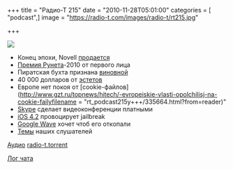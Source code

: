 +++
title = "Радио-Т 215"
date = "2010-11-28T05:01:00"
categories = [ "podcast",]
image = "https://radio-t.com/images/radio-t/rt215.jpg"

+++

![](https://radio-t.com/images/radio-t/rt215.jpg)

- Конец эпохи, Novell [продается](http://habrahabr.ru/blogs/finance/108606/)
- [Премия Рунета](http://internetno.net/2010/11/26/podvedenyi-itogi-premii-runeta-2010/)-2010 от первого лица
- Пиратская бухта признана [виновной](http://habrahabr.ru/blogs/p2p/108883/)
- 40 000 долларов от [эстетов](http://habrahabr.ru/blogs/apple/108644/)
- Европе нет покоя от [cookie-файлов](http://www.gzt.ru/topnews/hitech/-evropeiskie-vlasti-opolchilisj-na-cookie-failyfilename = "rt_podcast215y+++/335664.html?from=reader)"
- [Skype](http://internet.cnews.ru/news/top/index.shtml?2010/11/26/417790) сделает видеоконференции платными
- [iOS 4.2](http://www.engadget.com/2010/11/22/ios-4-2-review-for-ipad/) провоцирует jailbreak
- [Google Wave](http://mashable.com/2010/11/25/apache-wave-google/) хочет чтоб его откопали
- [Темы](http://radio-t.com/temi_dlja_vipuskov/temy-dlya-215/) наших слушателей

[Аудио](https://archive.rucast.net/radio-t/media/rt_podcast215.mp3)
[radio-t.torrent](http://www.radio-t.com/torrents/rt_podcast215.mp3.torrent)

[Лог чата](http://chat.radio-t.com/logs/radio-t-215.html)
<audio src="https://archive.rucast.net/radio-t/media/rt_podcast215.mp3" preload="none"></audio>